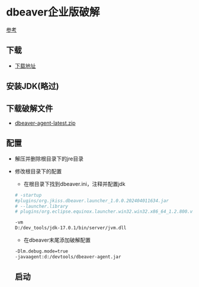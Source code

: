# dbeaver企业版破解

[参考](https://blog.csdn.net/qq_34373197/article/details/137087074)


## 下载

* [下载地址](https://dbeaver.com/files/dbeaver-ee-latest-win32.win32.x86_64.zip)

## 安装JDK(略过)

## 下载破解文件

* [dbeaver-agent-latest.zip](https://wwb.lanzouw.com/iHRdly1nu9c)

## 配置

* 解压并删除根目录下的jre目录

* 修改根目录下的配置
  * 在根目录下找到dbeaver.ini，注释并配置jdk
  ```sh
  # -startup
  #plugins/org.jkiss.dbeaver.launcher_1.0.0.202404011634.jar
  # --launcher.library
  # plugins/org.eclipse.equinox.launcher.win32.win32.x86_64_1.2.800.v20231003-1442
  
  -vm
  D:/dev_tools/jdk-17.0.1/bin/server/jvm.dll
  ```

  * 在dbeaver末尾添加破解配置

  ```sh
  -Dlm.debug.mode=true
  -javaagent:d:/devtools/dbeaver-agent.jar
  ```

  ## 启动